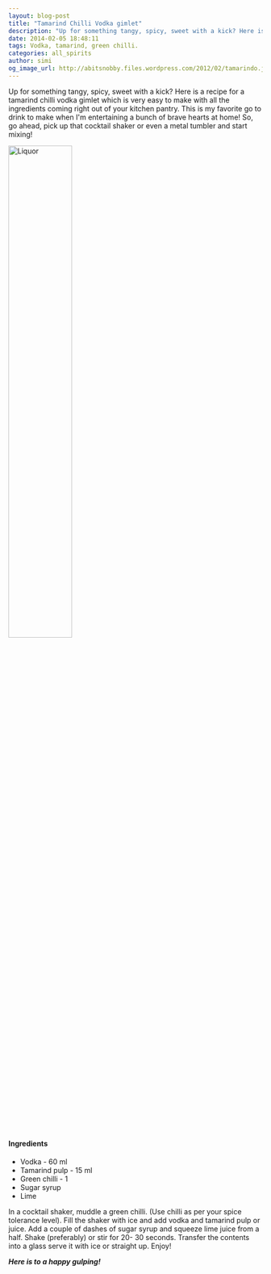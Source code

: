```yaml
---
layout: blog-post
title: "Tamarind Chilli Vodka gimlet"
description: "Up for something tangy, spicy, sweet with a kick? Here is a recipe for a tamarind chilli vodka gimlet which is very easy to make with all the ingredients coming right out of your kitchen pantry. This is my favorite go to drink to make when I'm entertaining a bunch of brave hearts at home! So, go ahead, pick up that cocktail shaker or even a metal tumbler and start mixing!."
date: 2014-02-05 18:48:11
tags: Vodka, tamarind, green chilli.
categories: all_spirits
author: simi
og_image_url: http://abitsnobby.files.wordpress.com/2012/02/tamarindo.jpg
---
```


Up for something tangy, spicy, sweet with a kick? Here is a recipe for a tamarind chilli vodka gimlet which is very easy to make with all the ingredients coming right out of your kitchen pantry. This is my favorite go to drink to make when I'm entertaining a bunch of brave hearts at home! So, go ahead, pick up that cocktail shaker or even a metal tumbler and start mixing!

<img src="http://abitsnobby.files.wordpress.com/2012/02/tamarindo.jpg" alt="Liquor" width="50%"/>

#### Ingredients

* Vodka - 60 ml
* Tamarind pulp - 15 ml
* Green chilli - 1 
* Sugar syrup 
* Lime


In a cocktail shaker, muddle a green chilli. (Use chilli as per your spice tolerance level). Fill the shaker with ice and add vodka and tamarind pulp or juice. Add a couple of dashes of sugar syrup and squeeze lime juice from a half. Shake (preferably) or stir for 20- 30 seconds. Transfer the contents into a glass serve it with ice or straight up. Enjoy!

***Here is to a happy gulping!***

